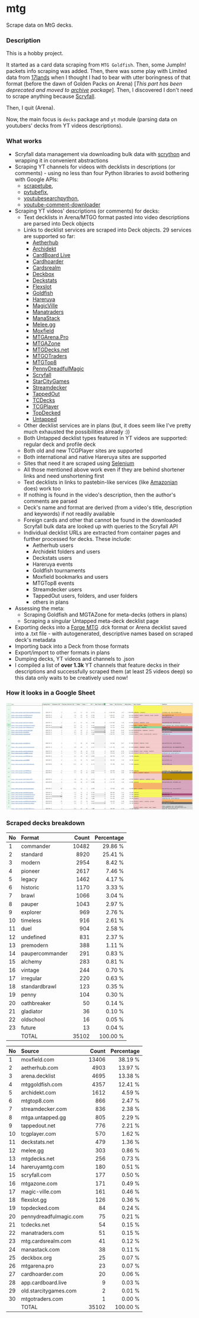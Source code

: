 # mtg
Scrape data on MtG decks.

### Description

This is a hobby project.

It started as a card data scraping from `MTG Goldfish`. Then, some JumpIn! packets info scraping 
was added. Then, there was some play with Limited data from [17lands](https://www.17lands.com) when 
I thought I had to bear with utter boringness of that format (before the dawn of Golden Packs on 
Arena) [_This part has been deprecated and moved to [archive](https://github.com/z33kz33k/mtg/tree/2d5eb0c758953d38ac51840ed3e49c2c25b4fe91/mtgcards/archive) package_]. Then, I discovered I 
don't need to scrape anything because [Scryfall](https://scryfall.com).

Then, I quit (Arena).

Now, the main focus is `decks` package and `yt` module (parsing data on youtubers' decks from YT videos 
descriptions).

### What works

* Scryfall data management via downloading bulk data with 
  [scrython](https://github.com/NandaScott/Scrython) and wrapping it in convenient abstractions
* Scraping YT channels for videos with decklists in descriptions (or comments) - using no less than 
  four Python libraries to avoid bothering with Google APIs: 
    * [scrapetube](https://github.com/dermasmid/scrapetube),
    * [pytubefix](https://github.com/JuanBindez/pytubefix),
    * [youtubesearchpython](https://github.com/alexmercerind/youtube-search-python), 
    * [youtube-comment-downloader](https://github.com/egbertbouman/youtube-comment-downloader) 
* Scraping YT videos' descriptions (or comments) for decks:    
    * Text decklists in Arena/MTGO format pasted into video descriptions are parsed into Deck objects
    * Links to decklist services are scraped into Deck objects. 29 services are supported so far:
        * [Aetherhub](https://aetherhub.com)
        * [Archidekt](https://archidekt.com)
        * [CardBoard Live](https://cardboard.live)
        * [Cardhoarder](https://www.cardhoarder.com)
        * [Cardsrealm](https://mtg.cardsrealm.com/en-us/)
        * [Deckbox](https://deckbox.org)
        * [Deckstats](https://deckstats.net)
        * [Flexslot](https://flexslot.gg)
        * [Goldfish](https://www.mtggoldfish.com)
        * [Hareruya](https://www.hareruyamtg.com/en/)
        * [MagicVille](https://magic-ville.com/fr/index.php)
        * [Manatraders](https://www.manatraders.com)
        * [ManaStack](https://manastack.com/home)
        * [Melee.gg](https://melee.gg)
        * [Moxfield](https://www.moxfield.com)
        * [MTGArena.Pro](https://mtgarena.pro)
        * [MTGAZone](https://mtgazone.com)
        * [MTGDecks.net](https://mtgdecks.net)
        * [MTGOTraders](https://www.mtgotraders.com/store/index.html)
        * [MTGTop8](https://mtgtop8.com/index)
        * [PennyDreadfulMagic](https://pennydreadfulmagic.com)
        * [Scryfall](https://scryfall.com)
        * [StarCityGames](https://starcitygames.com)
        * [Streamdecker](https://www.streamdecker.com/landing)
        * [TappedOut](https://tappedout.net)
        * [TCDecks](https://www.tcdecks.net/index.php)
        * [TCGPlayer](https://infinite.tcgplayer.com)
        * [TopDecked](https://www.topdecked.com)
        * [Untapped](https://mtga.untapped.gg) 
    * Other decklist services are in plans (but, it does seem like I've pretty much exhausted the 
      possibilities already :))
    * Both Untapped decklist types featured in YT videos are supported: regular deck and profile deck
    * Both old and new TCGPlayer sites are supported
    * Both international and native Hareruya sites are supported 
    * Sites that need it are scraped using [Selenium](https://github.com/SeleniumHQ/Selenium)
    * All those mentioned above work even if they are behind shortener links and need unshortening first
    * Text decklists in links to pastebin-like services (like [Amazonian](https://www.youtube.com/@Amazonian) does) work too
    * If nothing is found in the video's description, then the author's comments are parsed
    * Deck's name and format are derived (from a video's title, description and keywords) if not readily available
    * Foreign cards and other that cannot be found in the downloaded Scryfall bulk data are looked 
      up with queries to the Scryfall API
    * Individual decklist URLs are extracted from container pages and further processed for decks. 
      These include:
        * Aetherhub users
        * Archidekt folders and users
        * Deckstats users
        * Hareruya events
        * Goldfish tournaments
        * Moxfield bookmarks and users
        * MTGTop8 events
        * Streamdecker users
        * TappedOut users, folders, and user folders
        * others in plans
* Assessing the meta:
    * Scraping Goldfish and MGTAZone for meta-decks (others in plans)
    * Scraping a singular Untapped meta-deck decklist page
* Exporting decks into a [Forge MTG](https://github.com/Card-Forge/forge) .dck format or Arena 
  decklist saved into a .txt file - with autogenerated, descriptive names based on scraped deck's 
  metadata
* Importing back into a Deck from those formats
* Export/import to other formats in plans
* Dumping decks, YT videos and channels to .json
* I compiled a list of **over 1.3k** YT channels that feature decks in their descriptions and successfully 
  scraped them (at least 25 videos deep) so this data only waits to be creatively used now!

### How it looks in a Google Sheet
![Most popular channels](assets/channels.jpg)

### Scraped decks breakdown
| No | Format | Count | Percentage |
|:---|:-----|------:|-----------:|
| 1  | commander       | 10482 |    29.86 % |
| 2  | standard        |  8920 |    25.41 % |
| 3  | modern          |  2954 |     8.42 % |
| 4  | pioneer         |  2617 |     7.46 % |
| 5  | legacy          |  1462 |     4.17 % |
| 6  | historic        |  1170 |     3.33 % |
| 7  | brawl           |  1066 |     3.04 % |
| 8  | pauper          |  1043 |     2.97 % |
| 9  | explorer        |   969 |     2.76 % |
| 10 | timeless        |   916 |     2.61 % |
| 11 | duel            |   904 |     2.58 % |
| 12 | undefined       |   831 |     2.37 % |
| 13 | premodern       |   388 |     1.11 % |
| 14 | paupercommander |   291 |     0.83 % |
| 15 | alchemy         |   283 |     0.81 % |
| 16 | vintage         |   244 |     0.70 % |
| 17 | irregular       |   220 |     0.63 % |
| 18 | standardbrawl   |   123 |     0.35 % |
| 19 | penny           |   104 |     0.30 % |
| 20 | oathbreaker     |    50 |     0.14 % |
| 21 | gladiator       |    36 |     0.10 % |
| 22 | oldschool       |    16 |     0.05 % |
| 23 | future          |    13 |     0.04 % |
|  | TOTAL           | 35102 | 100.00 %|

| No | Source | Count | Percentage |
|:---|:-----|------:|-----------:|
| 1  | moxfield.com           | 13406 |    38.19 % |
| 2  | aetherhub.com          |  4903 |    13.97 % |
| 3  | arena.decklist         |  4695 |    13.38 % |
| 4  | mtggoldfish.com        |  4357 |    12.41 % |
| 5  | archidekt.com          |  1612 |     4.59 % |
| 6  | mtgtop8.com            |   866 |     2.47 % |
| 7  | streamdecker.com       |   836 |     2.38 % |
| 8  | mtga.untapped.gg       |   805 |     2.29 % |
| 9  | tappedout.net          |   776 |     2.21 % |
| 10 | tcgplayer.com          |   570 |     1.62 % |
| 11 | deckstats.net          |   479 |     1.36 % |
| 12 | melee.gg               |   303 |     0.86 % |
| 13 | mtgdecks.net           |   256 |     0.73 % |
| 14 | hareruyamtg.com        |   180 |     0.51 % |
| 15 | scryfall.com           |   177 |     0.50 % |
| 16 | mtgazone.com           |   171 |     0.49 % |
| 17 | magic-ville.com        |   161 |     0.46 % |
| 18 | flexslot.gg            |   126 |     0.36 % |
| 19 | topdecked.com          |    84 |     0.24 % |
| 20 | pennydreadfulmagic.com |    75 |     0.21 % |
| 21 | tcdecks.net            |    54 |     0.15 % |
| 22 | manatraders.com        |    51 |     0.15 % |
| 23 | mtg.cardsrealm.com     |    41 |     0.12 % |
| 24 | manastack.com          |    38 |     0.11 % |
| 25 | deckbox.org            |    25 |     0.07 % |
| 26 | mtgarena.pro           |    23 |     0.07 % |
| 27 | cardhoarder.com        |    20 |     0.06 % |
| 28 | app.cardboard.live     |     9 |     0.03 % |
| 29 | old.starcitygames.com  |     2 |     0.01 % |
| 30 | mtgotraders.com        |     1 |     0.00 % |
|  | TOTAL                  | 35102 | 100.00 %|
